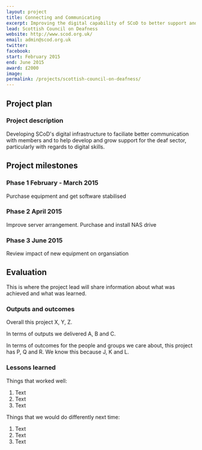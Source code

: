 ```yaml
---
layout: project
title: Connecting and Communicating
excerpt: Improving the digital capability of SCoD to better support and communicate with members
lead: Scottish Council on Deafness
website: http://www.scod.org.uk/
email: admin@scod.org.uk
twitter: 
facebook: 
start: February 2015
end: June 2015
award: £2000
image:
permalink: /projects/scottish-council-on-deafness/ 
---
```


## Project plan

### Project description

Developing SCoD's digital infrastructure to faciliate better communication with members and to help develop and grow support for the deaf sector, particularly with regards to digital skills. 


## Project milestones

### Phase 1 February - March 2015

Purchase equipment and get software stabilised

### Phase 2 April 2015

Improve server arrangement. Purchase and install NAS drive 

### Phase 3 June 2015

Review impact of new equipment on organsiation


## Evaluation

This is where the project lead will share information about what was achieved and what was learned.

### Outputs and outcomes

Overall this project X, Y, Z.

In terms of outputs we delivered A, B and C.

In terms of outcomes for the people and groups we care about, this project has P, Q and R. We know this because J, K and L.

### Lessons learned

Things that worked well:

1. Text
2. Text
3. Text

Things that we would do differently next time:

1. Text
2. Text
3. Text
